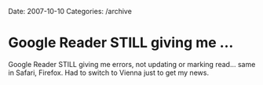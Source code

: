Date: 2007-10-10
Categories: /archive

# Google Reader STILL giving me …

Google Reader STILL giving me errors, not updating or marking read... same in Safari, Firefox. Had to switch to Vienna just to get my news.
